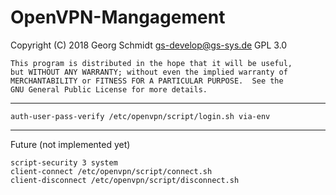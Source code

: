 # OpenVPN-Mangagement #

Copyright (C) 2018  Georg Schmidt <gs-develop@gs-sys.de>
GPL 3.0

    This program is distributed in the hope that it will be useful,
    but WITHOUT ANY WARRANTY; without even the implied warranty of
    MERCHANTABILITY or FITNESS FOR A PARTICULAR PURPOSE.  See the
    GNU General Public License for more details.

---

    auth-user-pass-verify /etc/openvpn/script/login.sh via-env

---

Future (not implemented yet)

    script-security 3 system
    client-connect /etc/openvpn/script/connect.sh
    client-disconnect /etc/openvpn/script/disconnect.sh
